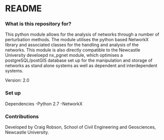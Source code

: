 # README #

### What is this repository for? ###

This python module allows for the analysis of networks through a number of perturbation methods. The module utilises the python based NetworkX library and associated classes for the handling and analysis of the networks. This module is also directly compatible to the Newcastle University develoepd nx_pgnet module, which optimises a postgreSQL/postGIS database set up for the manipulation and storage of networks as stand alone systems as well as dependent and interdependent systems.

Version: 2.0

### Set up ###

Dependencies
-Python 2.7
-NetworkX

### Contributions ###

Developed by Craig Robson, School of Civil Engineering and Geosciences, Newcastle University.
